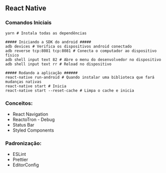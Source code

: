 <h2>React Native</h2>

<h3>Comandos Iniciais</h3>

```
yarn # Instala todas as dependências
```
```
##### Iniciando a SDK do android #####
adb devices # Verifica os dispositivos android conectado
adb reverse tcp:8081 tcp:8081 # Conecta o computador ao dispositivo físico
adb shell input text 82 # Abre o menu do desenvolvedor no dispositivo
adb shell input text rr # Reload no dispositivo
```
```
##### Rodando a aplicação ######
react-native run-android # Quando instalar uma biblioteca que fará mudanças nativas
react-native start # Inicia
react-native start --reset-cache # Limpa o cache e inicia
```


<h3>Conceitos:</h3>
<ul>
  <li>React Navigation</li>
  <li>ReactoTron - Debug</li>
  <li>Status Bar</li>
  <li>Styled Components</li>
</ul>

<h3>Padronização:</h3>
<ul>
  <li>ESLint</li>
  <li>Prettier</li>
  <li>EditorConfig</li>
</ul>
